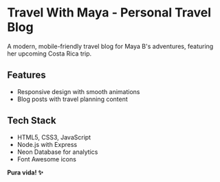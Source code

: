 # Travel With Maya - Personal Travel Blog

A modern, mobile-friendly travel blog for Maya B's adventures, featuring her upcoming Costa Rica trip.

## Features
- Responsive design with smooth animations
- Blog posts with travel planning content

## Tech Stack
- HTML5, CSS3, JavaScript
- Node.js with Express
- Neon Database for analytics
- Font Awesome icons

**Pura vida! ✨** 